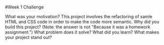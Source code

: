 #Week 1 Challenge

What was your motivation? This project involves the refactoring of samle HTML and CSS code in order to make the code more semantic.
Why did you build this project? (Note: the answer is not "Because it was a homework assignment.")
What problem does it solve?
What did you learn?
What makes your project stand out?
